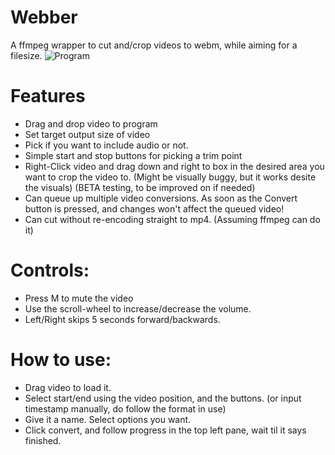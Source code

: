 # Webber
A ffmpeg wrapper to cut and/crop videos to webm, while aiming for a filesize.
![Program](https://i.imgur.com/vQCPJLg.png)

# Features

- Drag and drop video to program
- Set target output size of video
- Pick if you want to include audio or not. 
- Simple start and stop buttons for picking a trim point
- Right-Click video and drag down and right to box in the desired area you want to crop the video to. (Might be visually buggy, but it works desite the visuals) (BETA testing, to be improved on if needed)
- Can queue up multiple video conversions. As soon as the Convert button is pressed, and changes won't affect the queued video!
- Can cut without re-encoding straight to mp4. (Assuming ffmpeg can do it)

# Controls: 
- Press M to mute the video
- Use the scroll-wheel to increase/decrease the volume. 
- Left/Right skips 5 seconds forward/backwards. 

# How to use: 
- Drag video to load it. 
- Select start/end using the video position, and the buttons. (or input timestamp manually, do follow the format in use)
- Give it a name. Select options you want. 
- Click convert, and follow progress in the top left pane, wait til it says finished. 
